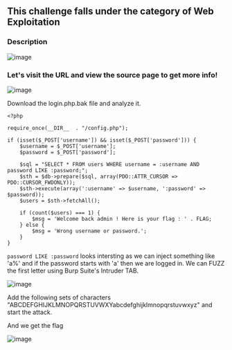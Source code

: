 ## This challenge falls under the category of Web Exploitation
### Description 

![image](https://user-images.githubusercontent.com/65862031/116077570-41e7d000-a6b3-11eb-9197-40caa41e13b1.png)

### Let's visit the URL and view the source page to get more info!

![image](https://user-images.githubusercontent.com/65862031/116077673-5af08100-a6b3-11eb-8f78-331071a6c924.png)

Download the login.php.bak file and analyze it. 

```
<?php

require_once(__DIR__  . "/config.php");

if (isset($_POST['username']) && isset($_POST['password'])) {
    $username = $_POST['username'];
    $password = $_POST['password'];

    $sql = "SELECT * FROM users WHERE username = :username AND password LIKE :password;";
    $sth = $db->prepare($sql, array(PDO::ATTR_CURSOR => PDO::CURSOR_FWDONLY));
    $sth->execute(array(':username' => $username, ':password' => $password));
    $users = $sth->fetchAll();

    if (count($users) === 1) {
        $msg = 'Welcome back admin ! Here is your flag : ' . FLAG;
    } else {
        $msg = 'Wrong username or password.';
    }
}
```
`password LIKE :password` looks intersting as we can inject something like 'a%' and if the password starts with 'a' then we are logged in. 
We can FUZZ the first letter using Burp Suite's Intruder TAB.

![image](https://user-images.githubusercontent.com/65862031/116078396-2b8e4400-a6b4-11eb-9a4b-dd751dd57d2e.png)

Add the following sets of characters "ABCDEFGHIJKLMNOPQRSTUVWXYabcdefghijklmnopqrstuvwxyz" and start the attack.

And we get the flag

![image](https://user-images.githubusercontent.com/65862031/116078829-b7a06b80-a6b4-11eb-816a-7dae534db9c1.png)



